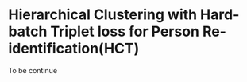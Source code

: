 # Hierarchical Clustering with Hard-batch Triplet loss for Person Re-identification(HCT)
To be continue
